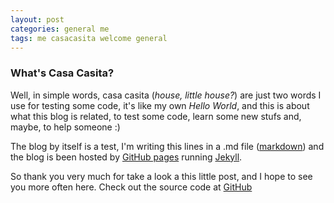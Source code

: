 ```yaml
---
layout: post
categories: general me
tags: me casacasita welcome general
---
```

### What's Casa Casita?

Well, in simple words, casa casita (*house, little house?*) are just two words I use for testing some code, it's like my own *Hello World*, and this is about what this blog is related, to test some code, learn some new stufs and, maybe, to help someone :)

The blog by itself is a test, I'm writing this lines in a .md file ([markdown](http://daringfireball.net/projects/markdown/)) and the blog is been hosted by [GitHub pages](http://pages.github.com/) running [Jekyll](http://jekyllrb.com/).

So thank you very much for take a look a this little post, and I hope to see you more often here. Check out the source code at [GitHub](https://github.com/diestrin/diestrin.github.io)